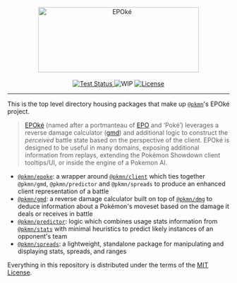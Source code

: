<p align="center">
  <img alt="EPOké" width="364" height="148" src="https://pkmn.cc/EPOke.png" />
  <br />
  <br />
  <a href="https://github.com/pkmn/EPOke/actions/workflows/test.yml">
    <img alt="Test Status" src="https://github.com/pkmn/EPOke/workflows/Tests/badge.svg" />
  </a>
  <img alt="WIP" src="https://img.shields.io/badge/status-WIP-red.svg" />
  <a href="https://github.com/pkmn/EPOke/blob/master/LICENSE">
    <img alt="License" src="https://img.shields.io/badge/License-MIT-blue.svg" />
  </a>
</p>
<hr />

This is the top level directory housing packages that make up [`@pkmn`](https://pkmn.cc/@pkmn/)'s
EPOké project.

> [EPOké](https://pkmn.cc/epoke) (named after a portmanteau of
[EPO](https://en.wikipedia.org/wiki/Erythropoietin) and ‘Poké’) leverages a reverse damage
calculator ([gmd](gmd)) and additional logic to construct the *perceived* battle state based on the
perspective of the client. EPOké is designed to be useful in many domains, exposing additional
information from replays, extending the Pokémon Showdown client tooltips/UI, or inside the engine
of a Pokemon AI.

- [`@pkmn/epoke`](epoke): a wrapper around
  [`@pkmn/client`](https://github.com/pkmn/ps/tree/master/client) which ties together `@pkmn/gmd`,
  `@pkmn/predictor` and `@pkmn/spreads` to produce an enhanced client representation of a battle
- [`@pkmn/gmd`](gmd): a reverse damage calculator built on top of
  [`@pkmn/dmg`](https://github.com/pkmn/dmg) to deduce information about a Pokémon's moveset based
  on the damage it deals or receives in battle
- [`@pkmn/predictor`](predictor): logic which combines usage stats information from
  [`@pkmn/stats`](https://github.com/pkmn/stats) with minimal heuristics to predict likely instances
  of an opponent's team
- [`@pkmn/spreads`](spreads): a lightweight, standalone package for manipulating and displaying
  stats, spreads, and ranges

Everything in this repository is distributed under the terms of the [MIT License](LICENSE).
